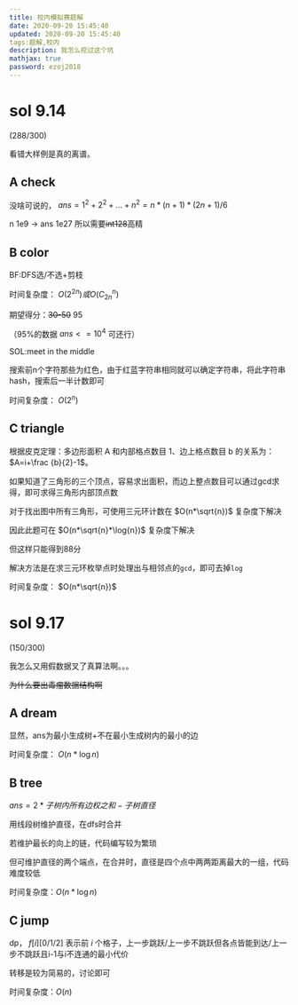 ```yaml
---
title: 校内模拟赛题解
date: 2020-09-20 15:45:40
updated: 2020-09-20 15:45:40
tags:题解,校内
description: 我怎么挖过这个坑
mathjax: true
password: ezoj2018
---
```


# sol 9.14

(288/300)

看错大样例是真的离谱。

## A check

没啥可说的， $ans=1^2+2^2+...+n^2=n*(n+1)*(2n+1)/6$

n 1e9 -> ans 1e27 所以需要~~int128~~高精

## B color

BF:DFS选/不选+剪枝

时间复杂度： $O(2^{2n})或O(C_{2n}^{n})$

期望得分：~~30-50~~ 95

（95%的数据 $ans<=10^4$ 可还行）

SOL:meet in the middle

搜索前n个字符那些为红色，由于红蓝字符串相同就可以确定字符串，将此字符串hash，搜索后一半计数即可

时间复杂度： $O(2^n)$

## C triangle

根据皮克定理：多边形面积 A 和内部格点数目 1、边上格点数目 b 的关系为： $A=i+\frac {b}{2}-1$。

如果知道了三角形的三个顶点，容易求出面积，而边上整点数目可以通过gcd求得，即可求得三角形内部顶点数

对于找出图中所有三角形，可使用三元环计数在 $O(n*\sqrt{n})$ 复杂度下解决

因此此题可在 $O(n*\sqrt{n}*\log{n})$ 复杂度下解决

但这样只能得到88分

解决方法是在求三元环枚举点时处理出与相邻点的`gcd`，即可去掉`log`

时间复杂度： $O(n*\sqrt{n})$

# sol 9.17

(150/300)

我怎么又用假数据叉了真算法啊。。。

~~为什么要出毒瘤数据结构啊~~

## A dream

显然，ans为最小生成树+不在最小生成树内的最小的边

时间复杂度： $O(n*\log{n})$

## B tree
 $ans=2*子树内所有边权之和-子树直径$ 

用线段树维护直径，在dfs时合并

若维护最长的向上的链，代码编写较为繁琐

但可维护直径的两个端点，在合并时，直径是四个点中两两距离最大的一组，代码难度较低

时间复杂度：$O(n*\log{n})$

## C jump

dp， $f[i][0/1/2]$ 表示前 $i$ 个格子，上一步跳跃/上一步不跳跃但各点皆能到达/上一步不跳跃且i-1与i不连通的最小代价

转移是较为简易的，讨论即可

时间复杂度：$O(n)$

